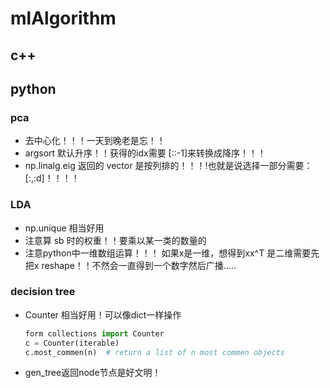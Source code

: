 # mlAlgorithm
## c++

## python
### pca
* 去中心化！！！一天到晚老是忘！！
* argsort 默认升序！！获得的idx需要 [::-1]来转换成降序！！！
* np.linalg.eig 返回的 vector 是按列排的！！！!也就是说选择一部分需要：[:,:d]！！！！

### LDA
* np.unique 相当好用
* 注意算 sb 时的权重！！要乘以某一类的数量的
* 注意python中一维数组运算！！！ 如果x是一维，想得到xx^T 是二维需要先把x reshape！！不然会一直得到一个数字然后广播.....

### decision tree
* Counter 相当好用！可以像dict一样操作
  ```python
  form collections import Counter
  c = Counter(iterable)
  c.most_commen(n)  # return a list of n most commen objects
  ```

* gen_tree返回node节点是好文明！